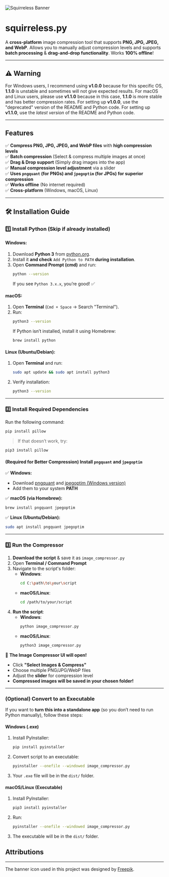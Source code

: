 ![Squirreless Banner](https://raw.githubusercontent.com/Arata621/Squirreless/main/Config/banner.png)

# squirreless.py

A **cross-platform** image compression tool that supports **PNG, JPG, JPEG, and WebP**. Allows you to manually adjust compression levels and supports **batch processing** & **drag-and-drop functionality**. Works **100% offline**!

---

## ⚠️ Warning
For Windows users, I recommend using **v1.0.0** because for this specific OS, **1.1.0** is unstable and sometimes will not give expected results. For macOS and Linux users, please use **v1.1.0** because in this case, **1.1.0** is more stable and has better compression rates. For setting up **v1.0.0**, use the "deprecated" version of the README and Python code. For setting up **v1.1.0**, use the *latest version* of the README and Python code.

---

## Features
✅ **Compress PNG, JPG, JPEG, and WebP files** with **high compression levels**  
✅ **Batch compression** (Select & compress multiple images at once)  
✅ **Drag & Drop support** (Simply drag images into the app)  
✅ **Manual compression level adjustment** via a slider  
✅ **Uses `pngquant` (for PNGs) and `jpegoptim` (for JPGs) for superior compression**  
✅ **Works offline** (No internet required)  
✅ **Cross-platform** (Windows, macOS, Linux)  

---

## 🛠 Installation Guide

### **1️⃣ Install Python** (Skip if already installed)

#### Windows:
1. Download **Python 3** from [python.org](https://www.python.org/downloads/windows/).
2. Install it **and check** `Add Python to PATH` **during installation**.
3. Open **Command Prompt (cmd)** and run:
   ```bash
   python --version
   ```
   If you see `Python 3.x.x`, you’re good! ✅

#### macOS:
1. Open **Terminal** (`Cmd + Space` → Search "Terminal").
2. Run:
   ```bash
   python3 --version
   ```
   If Python isn’t installed, install it using Homebrew:
   ```bash
   brew install python
   ```

#### Linux (Ubuntu/Debian):
1. Open **Terminal** and run:
   ```bash
   sudo apt update && sudo apt install python3
   ```
2. Verify installation:
   ```bash
   python3 --version
   ```

---

### **2️⃣ Install Required Dependencies**
Run the following command:
```bash
pip install pillow
```
> If that doesn’t work, try:
```bash
pip3 install pillow
```

#### **(Required for Better Compression)** Install `pngquant` and `jpegoptim`

✅ **Windows:**
- Download [pngquant](https://pngquant.org/) and [jpegoptim (Windows version)](https://github.com/imagemin/jpegoptim-bin)
- Add them to your system **PATH**

✅ **macOS (via Homebrew):**
```bash
brew install pngquant jpegoptim
```
✅ **Linux (Ubuntu/Debian):**
```bash
sudo apt install pngquant jpegoptim
```

---

### **3️⃣ Run the Compressor**
1. **Download the script** & save it as `image_compressor.py`
2. Open **Terminal / Command Prompt**
3. Navigate to the script's folder:
   - **Windows**:
     ```bash
     cd C:\path\to\your\script
     ```
   - **macOS/Linux**:
     ```bash
     cd /path/to/your/script
     ```
4. **Run the script**:
   - **Windows**:
     ```bash
     python image_compressor.py
     ```
   - **macOS/Linux**:
     ```bash
     python3 image_compressor.py
     ```

🎉 **The Image Compressor UI will open!**
- Click **"Select Images & Compress"**
- Choose multiple PNG/JPG/WebP files
- Adjust the **slider** for compression level
- **Compressed images will be saved in your chosen folder!**

---

### **(Optional) Convert to an Executable**
If you want to **turn this into a standalone app** (so you don’t need to run Python manually), follow these steps:

#### **Windows (.exe)**
1. Install PyInstaller:
   ```bash
   pip install pyinstaller
   ```
2. Convert script to an executable:
   ```bash
   pyinstaller --onefile --windowed image_compressor.py
   ```
3. Your `.exe` file will be in the `dist/` folder.

#### **macOS/Linux (Executable)**
1. Install PyInstaller:
   ```bash
   pip3 install pyinstaller
   ```
2. Run:
   ```bash
   pyinstaller --onefile --windowed image_compressor.py
   ```
3. The executable will be in the `dist/` folder.

## Attributions
---
The banner icon used in this project was designed by [Freepik](https://www.freepik.com).
